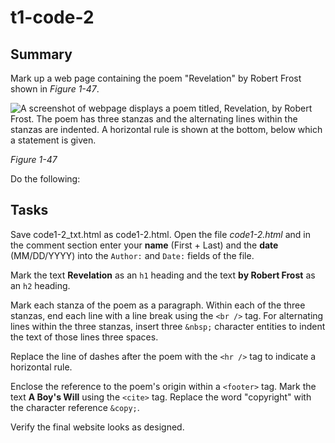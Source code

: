# t1-code-2
## Summary

Mark up a web page containing the poem "Revelation" by Robert Frost shown in *Figure 1-47*.

![A screenshot of webpage displays a poem titled, Revelation, by Robert Frost. The poem has three stanzas and the alternating lines within the stanzas are indented. A horizontal rule is shown at the bottom, below which a statement is given.](https://cdn.filestackcontent.com/PRMQeoUSAO4QypTWD2b4)

*Figure 1-47*

Do the following:
## Tasks

Save code1-2_txt.html as code1-2.html. Open the file *code1-2.html* and in the comment section enter your **name** (First + Last) and the **date** (MM/DD/YYYY) into the ```Author:``` and ```Date:``` fields of the file.

Mark the text **Revelation** as an ```h1``` heading and the text **by Robert Frost** as an ```h2``` heading.

Mark each stanza of the poem as a paragraph. Within each of the three stanzas, end each line with a line break using the ```<br />``` tag. For alternating lines within the three stanzas, insert three ```&nbsp;``` character entities to indent the text of those lines three spaces.

Replace the line of dashes after the poem with the ```<hr />``` tag to indicate a horizontal rule.

Enclose the reference to the poem's origin within a ```<footer>``` tag. Mark the text **A Boy's Will** using the ```<cite>``` tag. Replace the word "copyright" with the character reference ```&copy;```.

Verify the final website looks as designed.
